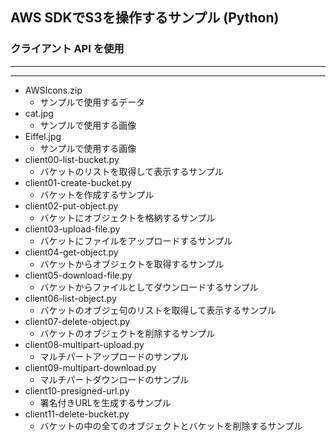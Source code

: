 ## AWS SDKでS3を操作するサンプル (Python)

### クライアント API を使用

***
***
- AWSIcons.zip
  - サンプルで使用するデータ
- cat.jpg
  - サンプルで使用する画像
- Eiffel.jpg
  - サンプルで使用する画像
- client00-list-bucket.py
  - バケットのリストを取得して表示するサンプル
- client01-create-bucket.py
  - バケットを作成するサンプル
- client02-put-object.py
  - バケットにオブジェクトを格納するサンプル
- client03-upload-file.py
  - バケットにファイルをアップロードするサンプル
- client04-get-object.py
  - バケットからオブジェクトを取得するサンプル
- client05-download-file.py
  - バケットからファイルとしてダウンロードするサンプル
- client06-list-object.py
  - バケットのオブジェ句のリストを取得して表示するサンプル
- client07-delete-object.py
  - バケットのオブジェクトを削除するサンプル
- client08-multipart-upload.py
  - マルチパートアップロードのサンプル
- client09-multipart-download.py
  - マルチパートダウンロードのサンプル
- client10-presigned-url.py
  - 署名付きURLを生成するサンプル
- client11-delete-bucket.py
  - バケットの中の全てのオブジェクトとバケットを削除するサンプル
